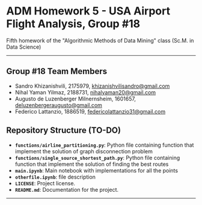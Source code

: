 # ADM Homework 5 - USA Airport Flight Analysis, Group #18
Fifth homework of the "Algorithmic Methods of Data Mining" class (Sc.M. in Data Science)

---


## Group #18 Team Members
* Sandro Khizanishvili, 2175979, khizanishvilisandro@gmail.com
* Nihal Yaman Yilmaz, 2188731, nihalyaman20@gmail.com
* Augusto de Luzenberger Milnernsheim, 1601657, deluzenbergeraugusto@gmail.com
* Federico Lattanzio, 1886519, federicolattanzio31@gmail.com 


## **Repository Structure (TO-DO)**
- **`functions/airline_partitioning.py`**: Python file containing function that implement the solution of graph disconnection problem
- **`functions/single_source_shortest_path.py`**: Python file containing function that implement the solution of finding the best routes
- **`main.ipynb`**: Main notebook with implementations for all the points
- **`otherfile.ipynb`**: file description
- **`LICENSE`**: Project license.
- **`README.md`**: Documentation for the project.


---



